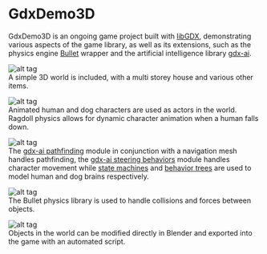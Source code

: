 # GdxDemo3D
GdxDemo3D is an ongoing game project built with [libGDX](https://github.com/libgdx), demonstrating various aspects of the game library, as well as its extensions, such as the physics engine [Bullet](http://bulletphysics.org/) wrapper and the artificial intelligence library [gdx-ai](https://github.com/libgdx/gdx-ai).

![alt tag](http://i.imgur.com/6rCnfsPl.png)  
A simple 3D world is included, with a multi storey house and various other items.

![alt tag](http://i.imgur.com/ALRHyMHl.png)  
Animated human and dog characters are used as actors in the world. Ragdoll physics allows for dynamic character animation when a human falls down.

![alt tag](http://i.imgur.com/Vqr1s9wl.png)  
The [gdx-ai pathfinding](https://github.com/libgdx/gdx-ai/wiki/Pathfinding) module in conjunction with a navigation mesh handles pathfinding, the [gdx-ai steering behaviors](https://github.com/libgdx/gdx-ai/wiki/Steering-Behaviors) module handles character movement while [state machines](https://github.com/libgdx/gdx-ai/wiki/State-Machine) and [behavior trees](https://github.com/libgdx/gdx-ai/wiki/Behavior-Trees) are used to model human and dog brains respectively.

![alt tag](http://i.imgur.com/P0e1FHVl.png)  
The Bullet physics library is used to handle collisions and forces between objects.

![alt tag](http://i.imgur.com/Sq903YGl.png)  
Objects in the world can be modified directly in Blender and exported into the game with an automated script.

